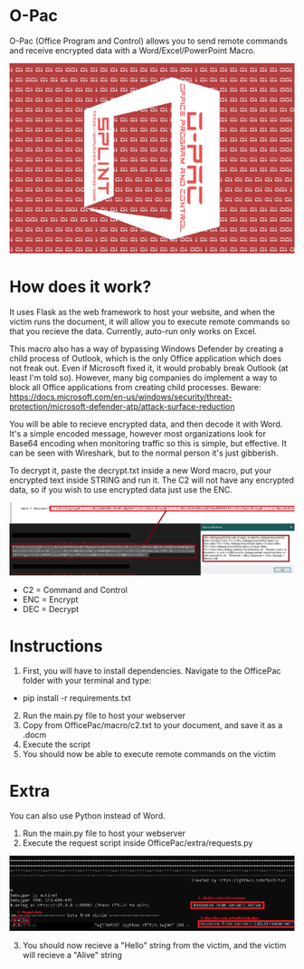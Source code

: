 
# O-Pac
O-Pac (Office Program and Control) allows you to send remote commands and receive encrypted data with a Word/Excel/PowerPoint Macro. 

![wordpac](images/o-pac.png)

# How does it work?

It uses Flask as the web framework to host your website, and when the victim runs the document, it will allow you to execute remote commands so that you recieve the data. Currently, auto-run only works on Excel.

This macro also has a way of bypassing Windows Defender by creating a child process of Outlook, which is the only Office application which does not freak out. Even if Microsoft fixed it, it would probably break Outlook (at least I'm told so). However, many big companies do implement a way to block all Office applications from creating child processes. Beware: https://docs.microsoft.com/en-us/windows/security/threat-protection/microsoft-defender-atp/attack-surface-reduction

You will be able to recieve encrypted data, and then decode it with Word. It's a simple encoded message, however most organizations look for Base64 encoding when monitoring traffic so this is simple, but effective. It can be seen with Wireshark, but to the normal person it's just gibberish.

To decrypt it, paste the decrypt.txt inside a new Word macro, put your encrypted text inside STRING and run it. The C2 will not have any encrypted data, so if you wish to use encrypted data just use the ENC. 

![encrypted](images/encryption.png)

* C2 = Command and Control
* ENC = Encrypt
* DEC = Decrypt

# Instructions

1. First, you will have to install dependencies. Navigate to the OfficePac folder with your terminal and type:
- pip install -r requirements.txt
2. Run the main.py file to host your webserver
3. Copy from OfficePac/macro/c2.txt to your document, and save it as a .docm
4. Execute the script
5. You should now be able to execute remote commands on the victim

# Extra 
You can also use Python instead of Word. 

1. Run the main.py file to host your webserver
2. Execute the request script inside OfficePac/extra/requests.py

![alive](images/response.png)

3. You should now recieve a "Hello" string from the victim, and the victim will recieve a "Alive" string

